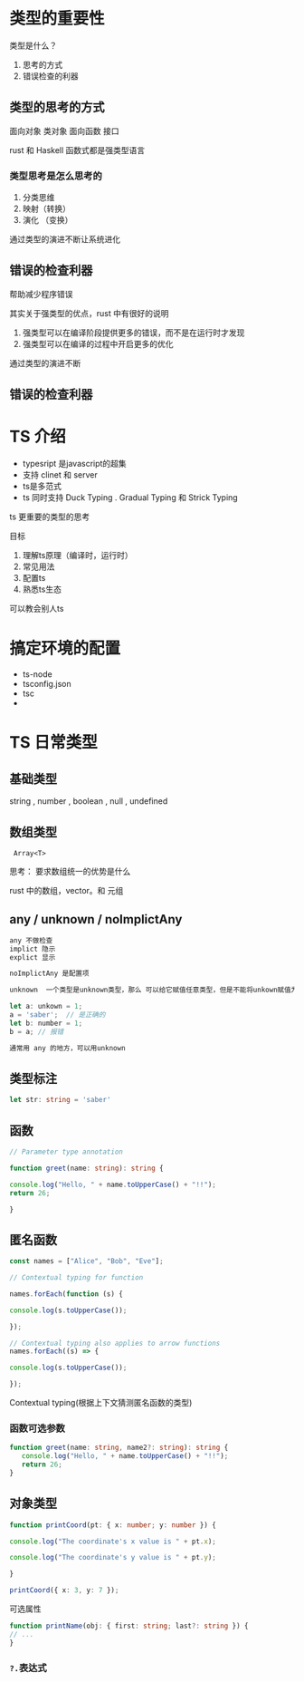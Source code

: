 # 类型的重要性
类型是什么？
1. 思考的方式
2. 错误检查的利器

## 类型的思考的方式

面向对象
  类对象
面向函数
 接口

 rust 和 Haskell 函数式都是强类型语言

 ### 类型思考是怎么思考的
 1. 分类思维 
 2. 映射（转换）
 3. 演化 （变换）

通过类型的演进不断让系统进化

 ## 错误的检查利器

 帮助减少程序错误

 其实关于强类型的优点，rust 中有很好的说明
 1.  强类型可以在编译阶段提供更多的错误，而不是在运行时才发现
 2.  强类型可以在编译的过程中开启更多的优化


通过类型的演进不断
 ## 错误的检查利器

 # TS 介绍

 * typesript 是javascript的超集
 * 支持 clinet 和 server
 * ts是多范式
 * ts 同时支持 Duck Typing . Gradual Typing 和 Strick Typing

ts 更重要的类型的思考

 目标
 1. 理解ts原理（编译时，运行时）
 2. 常见用法
 3. 配置ts
 4. 熟悉ts生态

 可以教会别人ts

 # 搞定环境的配置

 * ts-node
 * tsconfig.json
 * tsc
 * 

 # TS 日常类型

 ## 基础类型
 string , number , boolean , null , undefined

 ##  数组类型
 
` Array<T>`

思考： 要求数组统一的优势是什么

rust 中的数组，vector。和 元组

## any / unknown / noImplictAny

``` js
any 不做检查
implict 隐示
explict 显示

noImplictAny 是配置项

unknown  一个类型是unknown类型，那么 可以给它赋值任意类型，但是不能将unkown赋值为其他类型

let a: unkown = 1;
a = 'saber';  // 是正确的
let b: number = 1;
b = a; // 报错

通常用 any 的地方，可以用unknown
```

## 类型标注
```ts
let str: string = 'saber'
```

 ## 函数
 
```ts
// Parameter type annotation

function greet(name: string): string {

console.log("Hello, " + name.toUpperCase() + "!!");
return 26;

}
```

 ## 匿名函数
``` ts
const names = ["Alice", "Bob", "Eve"];

// Contextual typing for function

names.forEach(function (s) {

console.log(s.toUpperCase());

});

// Contextual typing also applies to arrow functions
names.forEach((s) => {

console.log(s.toUpperCase());

});
```
 Contextual typing(根据上下文猜测匿名函数的类型)

 ### 函数可选参数

 ``` ts
 function greet(name: string, name2?: string): string {
	console.log("Hello, " + name.toUpperCase() + "!!");
	return 26;
}
 ```

 ## 对象类型

 ``` ts
function printCoord(pt: { x: number; y: number }) {

console.log("The coordinate's x value is " + pt.x);

console.log("The coordinate's y value is " + pt.y);

}

printCoord({ x: 3, y: 7 });
 ```
 
 可选属性
 ``` ts
 function printName(obj: { first: string; last?: string }) {
// ...
}
 ```

 ### `?.`表达式
 
